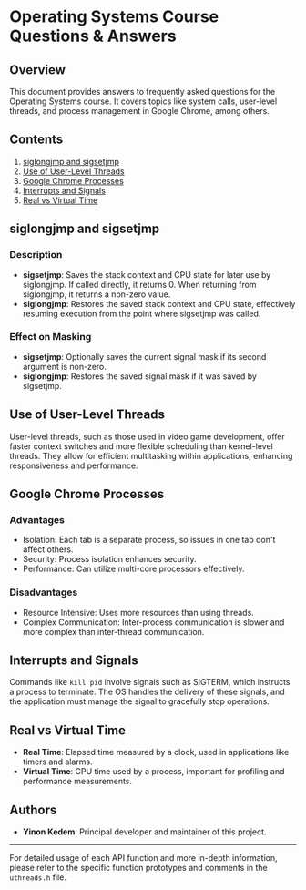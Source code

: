 # Operating Systems Course Questions & Answers

## Overview
This document provides answers to frequently asked questions for the Operating Systems course. It covers topics like system calls, user-level threads, and process management in Google Chrome, among others.

## Contents
1. [siglongjmp and sigsetjmp](#siglongjmp-and-sigsetjmp)
2. [Use of User-Level Threads](#use-of-user-level-threads)
3. [Google Chrome Processes](#google-chrome-processes)
4. [Interrupts and Signals](#interrupts-and-signals)
5. [Real vs Virtual Time](#real-vs-virtual-time)

## siglongjmp and sigsetjmp
### Description
- **sigsetjmp**: Saves the stack context and CPU state for later use by siglongjmp. If called directly, it returns 0. When returning from siglongjmp, it returns a non-zero value.
- **siglongjmp**: Restores the saved stack context and CPU state, effectively resuming execution from the point where sigsetjmp was called.

### Effect on Masking
- **sigsetjmp**: Optionally saves the current signal mask if its second argument is non-zero.
- **siglongjmp**: Restores the saved signal mask if it was saved by sigsetjmp.

## Use of User-Level Threads
User-level threads, such as those used in video game development, offer faster context switches and more flexible scheduling than kernel-level threads. They allow for efficient multitasking within applications, enhancing responsiveness and performance.

## Google Chrome Processes
### Advantages
- Isolation: Each tab is a separate process, so issues in one tab don't affect others.
- Security: Process isolation enhances security.
- Performance: Can utilize multi-core processors effectively.

### Disadvantages
- Resource Intensive: Uses more resources than using threads.
- Complex Communication: Inter-process communication is slower and more complex than inter-thread communication.

## Interrupts and Signals
Commands like `kill pid` involve signals such as SIGTERM, which instructs a process to terminate. The OS handles the delivery of these signals, and the application must manage the signal to gracefully stop operations.

## Real vs Virtual Time
- **Real Time**: Elapsed time measured by a clock, used in applications like timers and alarms.
- **Virtual Time**: CPU time used by a process, important for profiling and performance measurements.

## Authors
- **Yinon Kedem**: Principal developer and maintainer of this project.

---

For detailed usage of each API function and more in-depth information, please refer to the specific function prototypes and comments in the `uthreads.h` file.
